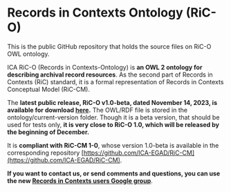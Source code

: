 
# Records in Contexts Ontology (RiC-O)


This is the public GitHub repository that holds the source files on RiC-O OWL ontology.

ICA RiC-O (Records in Contexts-Ontology) is **an OWL 2 ontology for describing archival record resources**. As the second part of Records in Contexts (RiC) standard, it is a formal representation of Records in Contexts Conceptual Model (RiC-CM).


The **latest public release, RiC-O v1.0-beta, dated November 14, 2023, is available for download [here](https://github.com/ICA-EGAD/RiC-O/releases/tag/v1.0-beta).** The OWL/RDF file is stored in the ontology/current-version folder. 
Though it is a beta version, that should be used for tests only, **it is very close to RiC-O 1.0, which will be released by the beginning of December.**

It is **compliant with RiC-CM 1-0**, whose version 1.0-beta is available in the corresponding repository [https://github.com/ICA-EGAD/RiC-CM](https://github.com/ICA-EGAD/RiC-CM). 

**If you want to contact us, or send comments and questions, you can use the new [Records in Contexts users Google group](https://groups.google.com/g/Records_in_Contexts_users)**.
